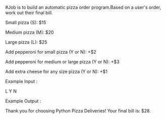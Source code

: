  #Job is to build an automatic pizza order program.Based on a user's order, work out their final bill.

Small pizza (S): $15

Medium pizza (M): $20

Large pizza (L): $25


Add pepperoni for small pizza (Y or N): +$2

Add pepperoni for medium or large pizza (Y or N): +$3

Add extra cheese for any size pizza (Y or N): +$1


Example Input :

L
Y
N


Example Output :

Thank you for choosing Python Pizza Deliveries!
Your final bill is: $28.
